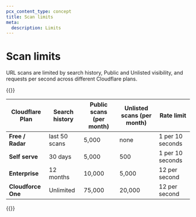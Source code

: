 ```yaml
---
pcx_content_type: concept
title: Scan limits
meta:
  description: Limits
---
```


# Scan limits

URL scans are limited by search history, Public and Unlisted visibility, and requests per second across different Cloudflare plans. 

{{<table-wrap>}}

| Cloudflare Plan | Search history | Public scans (per month) | Unlisted scans (per month) | Rate limit |
| --- | --- | --- | --- | --- |
| **Free / Radar** | last 50 scans | 5,000 | none | 1 per 10 seconds |
| **Self serve** | 30 days | 5,000 | 500 | 1 per 10 seconds |
| **Enterprise** | 12 months | 10,000 | 5,000 | 12 per second |
| **Cloudforce One** | Unlimited | 75,000 | 20,000 | 12 per second |

{{</table-wrap>}}

